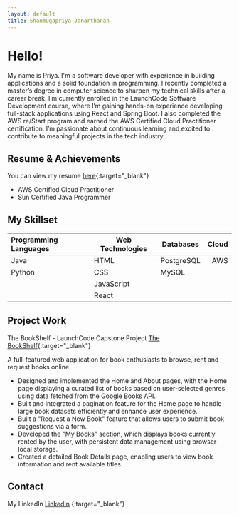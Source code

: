 ```yaml
---
layout: default
title: Shanmugapriya Janarthanan 
---
```


# Hello!

My name is Priya. I'm a software developer with experience in building applications and a solid foundation in programming. 
I recently completed a master’s degree in computer science to sharpen my technical skills after a career break.
I’m currently enrolled in the LaunchCode Software Development course, where I’m gaining hands-on experience developing full-stack applications using React and Spring Boot. 
I also completed the AWS re/Start program and earned the AWS Certified Cloud Practitioner certification.
I’m passionate about continuous learning and excited to contribute to meaningful projects in the tech industry.

## Resume & Achievements

You can view my resume [here](https://github.com/priyajana/priyajana.github.io/blob/b8ef07fd1c832d72a93126768a68e44f26925804/Shanmugapriya%20Janarthanan%20-%20Software%20Engineer%20-1.pdf){:target="_blank"}

*   AWS Certified Cloud Practitioner
*   Sun Certified Java Programmer


## My Skillset

| Programming Languages | Web Technologies |  Databases | Cloud |
|:----------------------|------------------|------------|------:|
| Java                  | HTML             | PostgreSQL |   AWS |
| Python                | CSS              |      MySQL |       |
|                       | JavaScript       |            |       |
|                       | React            |            |       |


## Project Work 

The BookShelf - LaunchCode Capstone Project [The BookShelf](https://thebookshellf.netlify.app/){:target="_blank"}

A full-featured web application for book enthusiasts to browse, rent and request books online.
* Designed and implemented the Home and About pages, with the Home page displaying a curated list of books based on user-selected genres using data fetched from the Google Books API.
* Built and integrated a pagination feature for the Home page to handle large book datasets efficiently and enhance user experience.
* Built a "Request a New Book" feature that allows users to submit book suggestions via a form.
* Developed the "My Books" section, which displays books currently rented by the user, with persistent data management using browser local storage.
* Created a detailed Book Details page, enabling users to view book information and rent available titles.

## Contact

My LinkedIn [LinkedIn](https://www.linkedin.com/in/shanmugapriya-janarthanan/) {:target="_blank"}



 